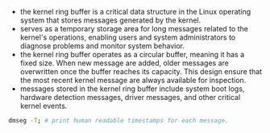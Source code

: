 - the kernel ring buffer is a critical data structure in the Linux operating system that stores messages generated by the kernel.
- serves as a temporary storage area for long messages related to the kernel's operations, enabling users and system administrators to diagnose problems and monitor system behavior.
- the kernel ring buffer operates as a circular buffer, meaning it has a fixed size. When new message are added, older messages are overwritten once the buffer reaches its capacity. This design ensure that the most recent kernel message are always available for inspection.
- messages stored in the kernel ring buffer include system boot logs, hardware detection messages, driver messages, and other critical kernel events.

```bash
dmseg -T; # print human readable timestamps for each message.
```